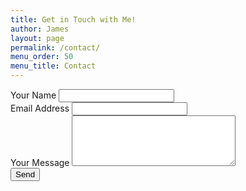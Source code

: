 ```yaml
---
title: Get in Touch with Me!
author: James
layout: page
permalink: /contact/
menu_order: 50
menu_title: Contact
---
```


<p id="form-message" class="form-message"></p>
<form id="contact-form" method="POST" action="https://api.jdsteinbach.com/mail/">
  <div class="field-group">
    <label for="name">Your Name</label>
    <input type="text" id="name" class="name" name="name" required>
  </div>
  <div class="field-group">
    <label for="email">Email Address</label>
    <input type="email" class="email" id="email" name="email" required>
  </div>
  <div class="field-group">
    <label for="message">Your Message</label>
    <textarea name="message" id="message" cols="30" rows="5" class="message" required></textarea>
  </div>
  <input id="contact-form-submit" type="submit" value="Send">
</form>

